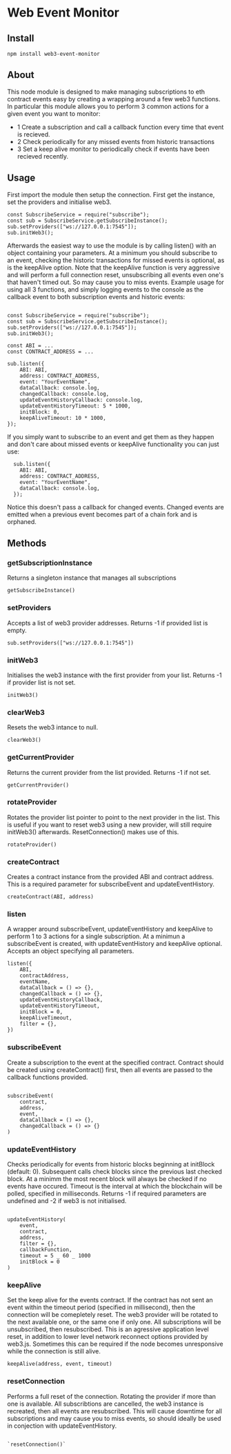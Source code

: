 # Web Event Monitor

## Install

`npm install web3-event-monitor`

## About

This node module is designed to make managing subscriptions to eth contract events easy by creating a wrapping around a few web3 functions. In particular this module allows you to perform 3 common actions for a given event you want to monitor:

- 1 Create a subscription and call a callback function every time that event is recieved.
- 2 Check periodically for any missed events from historic transactions
- 3 Set a keep alive monitor to periodically check if events have been recieved recently.

## Usage

First import the module then setup the connection. First get the instance, set the providers and initialise web3.

```
const SubscribeService = require("subscribe");
const sub = SubscribeService.getSubscribeInstance();
sub.setProviders(["ws://127.0.0.1:7545"]);
sub.initWeb3();
```

Afterwards the easiest way to use the module is by calling listen() with an object containing your parameters. At a minimum you should subscribe to an event, checking the historic transactions for missed events is optional, as is the keepAlive option. Note that the keepAlive function is very aggressive and will perform a full connection reset, unsubscribing all events even one's that haven't timed out. So may cause you to miss events. Example usage for using all 3 functions, and simply logging events to the console as the callback event to both subscription events and historic events:

```

const SubscribeService = require("subscribe");
const sub = SubscribeService.getSubscribeInstance();
sub.setProviders(["ws://127.0.0.1:7545"]);
sub.initWeb3();

const ABI = ...
const CONTRACT_ADDRESS = ...

sub.listen({
    ABI: ABI,
    address: CONTRACT_ADDRESS,
    event: "YourEventName",
    dataCallback: console.log,
    changedCallback: console.log,
    updateEventHistoryCallback: console.log,
    updateEventHistoryTimeout: 5 * 1000,
    initBlock: 0,
    keepAliveTimeout: 10 * 1000,
});

```

If you simply want to subscribe to an event and get them as they happen and don't care about missed events or keepAlive functionality you can just use:

```
  sub.listen({
    ABI: ABI,
    address: CONTRACT_ADDRESS,
    event: "YourEventName",
    dataCallback: console.log,
  });
```

Notice this doesn't pass a callback for changed events. Changed events are emitted when a previous event becomes part of a chain fork and is orphaned.

## Methods

### getSubscriptionInstance

Returns a singleton instance that manages all subscriptions

`getSubscribeInstance()`

### setProviders

Accepts a list of web3 provider addresses. Returns -1 if provided list is empty.

`sub.setProviders(["ws://127.0.0.1:7545"])`

### initWeb3

Initialises the web3 instance with the first provider from your list. Returns -1 if provider list is not set.

`initWeb3()`

### clearWeb3

Resets the web3 intance to null.

`clearWeb3()`

### getCurrentProvider

Returns the current provider from the list provided. Returns -1 if not set.

`getCurrentProvider()`

### rotateProvider

Rotates the provider list pointer to point to the next provider in the list. This is useful if you want to reset web3 using a new provider, will still require initWeb3() afterwards. ResetConnection() makes use of this.

`rotateProvider()`

### createContract

Creates a contract instance from the provided ABI and contract address. This is a required parameter for subscribeEvent and updateEventHistory.

`createContract(ABI, address)`

### listen

A wrapper around subscribeEvent, updateEventHistory and keepAlive to perform 1 to 3 actions for a single subscription. At a minimun a subscribeEvent is created, with updateEventHistory and keepAlive optional. Accepts an object specifying all parameters.

```
listen({
    ABI,
    contractAddress,
    eventName,
    dataCallback = () => {},
    changedCallback = () => {},
    updateEventHistoryCallback,
    updateEventHistoryTimeout,
    initBlock = 0,
    keepAliveTimeout,
    filter = {},
})
```

### subscribeEvent

Create a subscription to the event at the specified contract. Contract should be created using createContract() first, then all events are passed to the callback functions provided.

```

subscribeEvent(
    contract,
    address,
    event,
    dataCallback = () => {},
    changedCallback = () => {}
)

```

### updateEventHistory

Checks periodically for events from historic blocks beginning at initBlock (default: 0). Subsequent calls check blocks since the previous last checked block. At a minimm the most recent block will always be checked if no events have occured. Timeout is the interval at which the blockchain will be polled, specified in milliseconds. Returns -1 if required parameters are undefined and -2 if web3 is not initialised.

```

updateEventHistory(
    event,
    contract,
    address,
    filter = {},
    callbackFunction,
    timeout = 5 _ 60 _ 1000
    initBlock = 0
)

```

### keepAlive

Set the keep alive for the events contract. If the contract has not sent an event within the timeout period (specified in millisecond), then the connection will be comepletely reset. The web3 provider will be rotated to the next available one, or the same one if only one. All subscriptions will be unsubscribed, then resubscribed. This is an agressive application level reset, in addition to lower level network reconnect options provided by web3.js. Sometimes this can be required if the node becomes unresponsive while the connection is still alive.

`keepAlive(address, event, timeout)`

### resetConnection

Performs a full reset of the connection. Rotating the provider if more than one is available. All subscribtions are cancelled, the web3 instance is recreated, then all events are resubscribed. This will cause downtime for all subscriptions and may cause you to miss events, so should ideally be used in conjection with updateEventHistory.

```

`resetConnection()`

```
